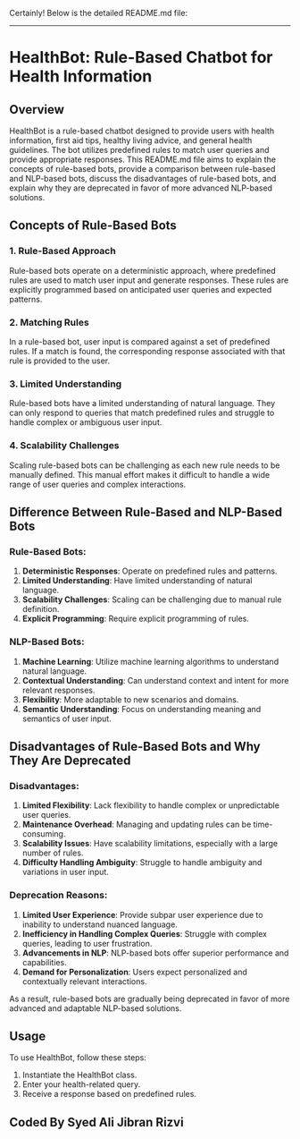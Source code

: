 Certainly! Below is the detailed README.md file:

---

# HealthBot: Rule-Based Chatbot for Health Information

## Overview

HealthBot is a rule-based chatbot designed to provide users with health information, first aid tips, healthy living advice, and general health guidelines. The bot utilizes predefined rules to match user queries and provide appropriate responses. This README.md file aims to explain the concepts of rule-based bots, provide a comparison between rule-based and NLP-based bots, discuss the disadvantages of rule-based bots, and explain why they are deprecated in favor of more advanced NLP-based solutions.

## Concepts of Rule-Based Bots

### 1. Rule-Based Approach

Rule-based bots operate on a deterministic approach, where predefined rules are used to match user input and generate responses. These rules are explicitly programmed based on anticipated user queries and expected patterns.

### 2. Matching Rules

In a rule-based bot, user input is compared against a set of predefined rules. If a match is found, the corresponding response associated with that rule is provided to the user.

### 3. Limited Understanding

Rule-based bots have a limited understanding of natural language. They can only respond to queries that match predefined rules and struggle to handle complex or ambiguous user input.

### 4. Scalability Challenges

Scaling rule-based bots can be challenging as each new rule needs to be manually defined. This manual effort makes it difficult to handle a wide range of user queries and complex interactions.

## Difference Between Rule-Based and NLP-Based Bots

### Rule-Based Bots:

1. **Deterministic Responses**: Operate on predefined rules and patterns.
2. **Limited Understanding**: Have limited understanding of natural language.
3. **Scalability Challenges**: Scaling can be challenging due to manual rule definition.
4. **Explicit Programming**: Require explicit programming of rules.

### NLP-Based Bots:

1. **Machine Learning**: Utilize machine learning algorithms to understand natural language.
2. **Contextual Understanding**: Can understand context and intent for more relevant responses.
3. **Flexibility**: More adaptable to new scenarios and domains.
4. **Semantic Understanding**: Focus on understanding meaning and semantics of user input.

## Disadvantages of Rule-Based Bots and Why They Are Deprecated

### Disadvantages:

1. **Limited Flexibility**: Lack flexibility to handle complex or unpredictable user queries.
2. **Maintenance Overhead**: Managing and updating rules can be time-consuming.
3. **Scalability Issues**: Have scalability limitations, especially with a large number of rules.
4. **Difficulty Handling Ambiguity**: Struggle to handle ambiguity and variations in user input.

### Deprecation Reasons:

1. **Limited User Experience**: Provide subpar user experience due to inability to understand nuanced language.
2. **Inefficiency in Handling Complex Queries**: Struggle with complex queries, leading to user frustration.
3. **Advancements in NLP**: NLP-based bots offer superior performance and capabilities.
4. **Demand for Personalization**: Users expect personalized and contextually relevant interactions.

As a result, rule-based bots are gradually being deprecated in favor of more advanced and adaptable NLP-based solutions.

## Usage

To use HealthBot, follow these steps:

1. Instantiate the HealthBot class.
2. Enter your health-related query.
3. Receive a response based on predefined rules.

## Coded By Syed Ali Jibran Rizvi